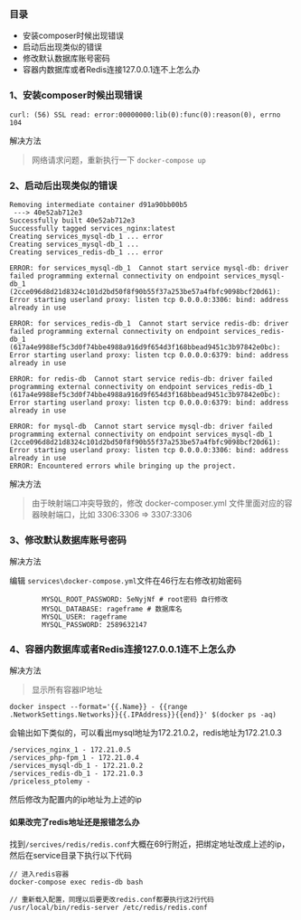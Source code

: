 ### 目录

- 安装composer时候出现错误
- 启动后出现类似的错误
- 修改默认数据库账号密码
- 容器内数据库或者Redis连接127.0.0.1连不上怎么办


### 1、安装composer时候出现错误
```
curl: (56) SSL read: error:00000000:lib(0):func(0):reason(0), errno 104
```
解决方法

> 网络请求问题，重新执行一下 `docker-compose up`

### 2、启动后出现类似的错误
```
Removing intermediate container d91a90bb00b5
 ---> 40e52ab712e3
Successfully built 40e52ab712e3
Successfully tagged services_nginx:latest
Creating services_mysql-db_1 ... error
Creating services_mysql-db_1 ... 
Creating services_redis-db_1 ... error

ERROR: for services_mysql-db_1  Cannot start service mysql-db: driver failed programming external connectivity on endpoint services_mysql-db_1 (2cce096d8d21d8324c101d2bd50f8f90b55f37a253be57a4fbfc9098bcf20d61): Error starting userland proxy: listen tcp 0.0.0.0:3306: bind: address already in use

ERROR: for services_redis-db_1  Cannot start service redis-db: driver failed programming external connectivity on endpoint services_redis-db_1 (617a4e9988ef5c3d0f74bbe4988a916d9f654d3f168bbead9451c3b97842e0bc): Error starting userland proxy: listen tcp 0.0.0.0:6379: bind: address already in use

ERROR: for redis-db  Cannot start service redis-db: driver failed programming external connectivity on endpoint services_redis-db_1 (617a4e9988ef5c3d0f74bbe4988a916d9f654d3f168bbead9451c3b97842e0bc): Error starting userland proxy: listen tcp 0.0.0.0:6379: bind: address already in use

ERROR: for mysql-db  Cannot start service mysql-db: driver failed programming external connectivity on endpoint services_mysql-db_1 (2cce096d8d21d8324c101d2bd50f8f90b55f37a253be57a4fbfc9098bcf20d61): Error starting userland proxy: listen tcp 0.0.0.0:3306: bind: address already in use
ERROR: Encountered errors while bringing up the project.
```

解决方法

> 由于映射端口冲突导致的，修改 docker-composer.yml 文件里面对应的容器映射端口，比如 3306:3306 => 3307:3306


### 3、修改默认数据库账号密码

解决方法

编辑 `services\docker-compose.yml`文件在46行左右修改初始密码
```
        MYSQL_ROOT_PASSWORD: 5eNyjNf # root密码 自行修改
        MYSQL_DATABASE: rageframe # 数据库名
        MYSQL_USER: rageframe
        MYSQL_PASSWORD: 2589632147
```

### 4、容器内数据库或者Redis连接127.0.0.1连不上怎么办

解决方法

> 显示所有容器IP地址

```
docker inspect --format='{{.Name}} - {{range .NetworkSettings.Networks}}{{.IPAddress}}{{end}}' $(docker ps -aq)
```
会输出如下类似的，可以看出mysql地址为172.21.0.2，redis地址为172.21.0.3
```
/services_nginx_1 - 172.21.0.5
/services_php-fpm_1 - 172.21.0.4
/services_mysql-db_1 - 172.21.0.2
/services_redis-db_1 - 172.21.0.3
/priceless_ptolemy - 
```

然后修改为配置内的ip地址为上述的ip

#### 如果改完了redis地址还是报错怎么办

找到`/sercives/redis/redis.conf`大概在69行附近，把绑定地址改成上述的ip，然后在service目录下执行以下代码

```
// 进入redis容器
docker-compose exec redis-db bash

// 重新载入配置，同理以后要更改redis.conf都要执行这2行代码
/usr/local/bin/redis-server /etc/redis/redis.conf

```